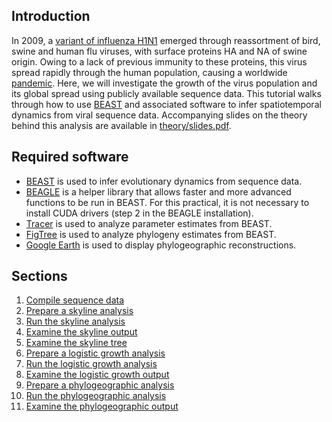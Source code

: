 ## Introduction

In 2009, a [variant of influenza H1N1](http://en.wikipedia.org/wiki/Pandemic_H1N1/09_virus) emerged through reassortment of bird, swine and human flu viruses, with surface proteins HA and NA of swine origin.
Owing to a lack of previous immunity to these proteins, this virus spread rapidly through the human population, causing a worldwide [pandemic](http://en.wikipedia.org/wiki/2009_flu_pandemic).
Here, we will investigate the growth of the virus population and its global spread using publicly available sequence data.
This tutorial walks through how to use [BEAST](http://beast.bio.ed.ac.uk/) and associated software to infer spatiotemporal dynamics from viral sequence data.
Accompanying slides on the theory behind this analysis are available in [theory/slides.pdf](theory/slides.pdf).

## Required software

* [BEAST](http://beast.bio.ed.ac.uk/) is used to infer evolutionary dynamics from sequence data.
* [BEAGLE](http://beast.bio.ed.ac.uk/BEAGLE) is a helper library that allows faster and more advanced functions to be run in BEAST. For this practical, it is not necessary to install CUDA drivers (step 2 in the BEAGLE installation).
* [Tracer](http://tree.bio.ed.ac.uk/software/tracer/) is used to analyze parameter estimates from BEAST.
* [FigTree](http://tree.bio.ed.ac.uk/software/figtree/) is used to analyze phylogeny estimates from BEAST.
* [Google Earth](http://www.google.com/earth/) is used to display phylogeographic reconstructions.

## Sections

1. [Compile sequence data](01-compile-sequence-data.md)
2. [Prepare a skyline analysis](02-prepare-a-skyline-analysis.md)
3. [Run the skyline analysis](03-run-the-skyline-analysis.md)
4. [Examine the skyline output](04-examine-the-skyline-output.md)
5. [Examine the skyline tree](05-examine-the-skyline-tree.md)
6. [Prepare a logistic growth analysis](06-prepare-a-logistic-growth-analysis.md)
7. [Run the logistic growth analysis](07-run-the-logistic-growth-analysis.md)
8. [Examine the logistic growth output](08-examine-the-logistic-growth-output.md)
9. [Prepare a phylogeographic analysis](09-prepare-a-phylogeographic-analysis.md)
10. [Run the phylogeographic analysis](10-run-the-phylogeographic-analysis.md)
11. [Examine the phylogeographic output](11-examine-the-phylogeographic-output.md)
